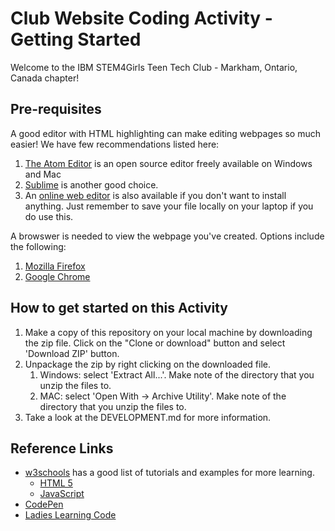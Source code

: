 # Club Website Coding Activity - Getting Started

Welcome to the IBM STEM4Girls Teen Tech Club - Markham, Ontario, Canada chapter!

## Pre-requisites
A good editor with HTML highlighting can make editing webpages so much easier! We have few recommendations listed here:

1. [The Atom Editor](https://atom.io) is an open source editor freely available on Windows and Mac
1. [Sublime](http://www.sublinetext.com) is another good choice.
1. An [online web editor](https://html-online.com/editor/) is also available if you don't want to install anything. Just remember to save your file locally on your laptop if you do use this.

A browswer is needed to view the webpage you've created.  Options include the following:

1. [Mozilla Firefox](https://www.mozilla.org/en-US/firefox/new/)
1. [Google Chrome](https://www.google.com/chrome/browser/desktop/index.html)

## How to get started on this Activity
1. Make a copy of this repository on your local machine by downloading the zip file.  Click on the "Clone or download" button and select 'Download ZIP' button.
1. Unpackage the zip by right clicking on the downloaded file.
    1. Windows: select 'Extract All...'.  Make note of the directory that you unzip the files to.
    1. MAC: select 'Open With -> Archive Utility'.  Make note of the directory that you unzip the files to.
1. Take a look at the DEVELOPMENT.md for more information.

## Reference Links
- [w3schools](https://www.w3schools.com/default.asp) has a good list of tutorials and examples for more learning.
    - [HTML 5](https://www.w3schools.com/html/html5_intro.asp)
    - [JavaScript](https://www.w3schools.com/js/)
- [CodePen](https://codepen.io/)
- [Ladies Learning Code](http://ladieslearningcode.com/)
